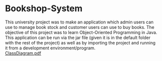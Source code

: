 # Bookshop-System
This university project was to make an application which admin users can use to manage book stock and customer users can use to buy books. The objective of this project was to learn Object-Oriented Programming in Java. <br />
This application can be run via the jar file (given it is in the default folder with the rest of the project) as well as by importing the project and running it from a development environment/program. <br />
[ClassDiagram.pdf](https://github.com/frahman28/Bookshop-System/files/9015829/ClassDiagram.pdf)
